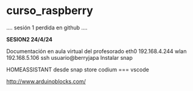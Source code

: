 # curso_raspberry

....
sesión 1 perdida en github
....

**SESION2   24/4/24**

Documentación en aula virtual del profesorado
eth0 192.168.4.244
wlan 192.168.5.106
ssh usuario@berryjapa
Instalar snap

HOMEASSISTANT desde snap store
codium === vscode

http://www.arduinoblocks.com/

